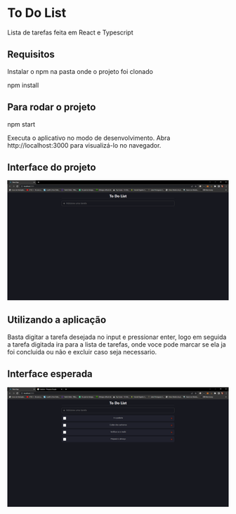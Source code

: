 # To Do List

Lista de tarefas feita em React e Typescript

## Requisitos

Instalar o npm na pasta onde o projeto foi clonado

npm install


## Para rodar o projeto

npm start

Executa o aplicativo no modo de desenvolvimento.
Abra http://localhost:3000 para visualizá-lo no navegador.

## Interface do projeto

![alt text](/public/images/tela-esperada.png)

## Utilizando a aplicação

Basta digitar a tarefa desejada no input e pressionar enter, logo em seguida a tarefa digitada ira para a lista de tarefas, onde voce pode marcar se ela ja foi concluida ou não e excluir caso seja necessario. 

## Interface esperada

![alt text](/public/images/tela-esperada-preenchida.png)
